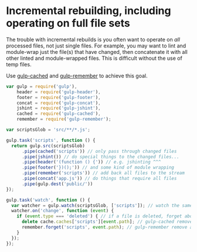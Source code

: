 # Incremental rebuilding, including operating on full file sets

The trouble with incremental rebuilds is you often want to operate on _all_ processed files, not just single files. For example, you may want to lint and module-wrap just the file(s) that have changed, then concatenate it with all other linted and module-wrapped files. This is difficult without the use of temp files.

Use [gulp-cached](https://github.com/wearefractal/gulp-cached) and [gulp-remember](https://github.com/ahaurw01/gulp-remember) to achieve this goal.

```javascript
var gulp = require('gulp'),
    header = require('gulp-header'),
    footer = require('gulp-footer'),
    concat = require('gulp-concat'),
    jshint = require('gulp-jshint'),
    cached = require('gulp-cached'),
    remember = require('gulp-remember');

var scriptsGlob = 'src/**/*.js';

gulp.task('scripts', function () {
  return gulp.src(scriptsGlob)
      .pipe(cached('scripts')) // only pass through changed files
      .pipe(jshint()) // do special things to the changed files...
      .pipe(header('(function () {')) // e.g. jshinting ^^^
      .pipe(footer('})();')) // and some kind of module wrapping
      .pipe(remember('scripts')) // add back all files to the stream
      .pipe(concat('app.js')) // do things that require all files
      .pipe(gulp.dest('public/'))
});

gulp.task('watch', function () {
  var watcher = gulp.watch(scriptsGlob, ['scripts']); // watch the same files in our scripts task
  watcher.on('change', function (event) {
    if (event.type === 'deleted') { // if a file is deleted, forget about it
      delete cache.caches['scripts'][event.path]; // gulp-cached remove api
      remember.forget('scripts', event.path); // gulp-remember remove api
    }
  });
});
```
